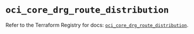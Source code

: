 # `oci_core_drg_route_distribution`

Refer to the Terraform Registry for docs: [`oci_core_drg_route_distribution`](https://registry.terraform.io/providers/hashicorp/oci/7.19.0/docs/resources/core_drg_route_distribution).
